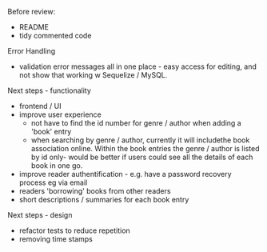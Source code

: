 

Before review:
- README
- tidy commented code


Error Handling
- validation error messages all in one place - easy access for editing, and not show that working w Sequelize / MySQL. 

Next steps - functionality
- frontend / UI
- improve user experience  
    - not have to find the id number for genre / author when adding a 'book' entry
    - when searching by genre / author, currently it will includethe book association online. Within the book entries the genre / author is listed by id only- would be better if users could see all the details of each book in one go. 
- improve reader authentification - e.g. have a password recovery process eg via email
- readers 'borrowing' books from other readers
- short descriptions / summaries for each book entry

Next steps - design
- refactor tests to reduce repetition
- removing time stamps